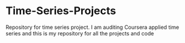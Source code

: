 # Time-Series-Projects
Repository for time series project. I am auditing Coursera applied time series and this is my repository for all the projects and code
